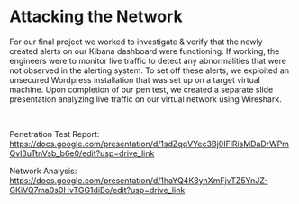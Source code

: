 # Attacking the Network

For our final project we worked to investigate & verify that the newly created alerts on our Kibana dashboard were functioning. If working, the engineers were to monitor live traffic to detect any abnormalities that were not observed in the alerting system. To set off these alerts, we exploited an unsecured Wordpress installation that was set up on a target virtual machine. Upon completion of our pen test, we created a separate slide presentation analyzing live traffic on our virtual network using Wireshark. 

<br>

Penetration Test Report: 
https://docs.google.com/presentation/d/1sdZqqVYec3Bj0IFlRisMDaDrWPmQvl3uTtnVsb_b6e0/edit?usp=drive_link

Network Analysis: 
https://docs.google.com/presentation/d/1haYQ4K8ynXmFjvTZ5YnJZ-GKiVQ7ma0s0HvTGG1diBo/edit?usp=drive_link
